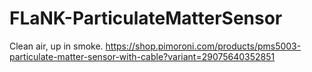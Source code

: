 # FLaNK-ParticulateMatterSensor
Clean air, up in smoke. https://shop.pimoroni.com/products/pms5003-particulate-matter-sensor-with-cable?variant=29075640352851
